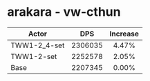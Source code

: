 # arakara - vw-cthun
| Actor | DPS | Increase |
|---|:---:|:---:|
|TWW1-2_4-set|2306035|4.47%|
|TWW1-2-set|2252578|2.05%|
|Base|2207345|0.00%|
